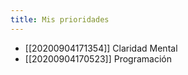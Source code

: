 ```yaml
---
title: Mis prioridades
---
```


* [[20200904171354]] Claridad Mental
* [[20200904170523]] Programación
